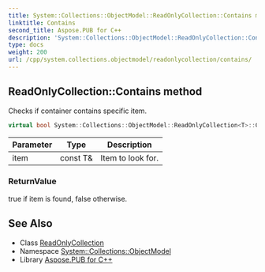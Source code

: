 ```yaml
---
title: System::Collections::ObjectModel::ReadOnlyCollection::Contains method
linktitle: Contains
second_title: Aspose.PUB for C++
description: 'System::Collections::ObjectModel::ReadOnlyCollection::Contains method. Checks if container contains specific item in C++.'
type: docs
weight: 200
url: /cpp/system.collections.objectmodel/readonlycollection/contains/
---
```

## ReadOnlyCollection::Contains method


Checks if container contains specific item.

```cpp
virtual bool System::Collections::ObjectModel::ReadOnlyCollection<T>::Contains(const T &item) const override
```


| Parameter | Type | Description |
| --- | --- | --- |
| item | const T\& | Item to look for. |

### ReturnValue

true if item is found, false otherwise.

## See Also

* Class [ReadOnlyCollection](../)
* Namespace [System::Collections::ObjectModel](../../)
* Library [Aspose.PUB for C++](../../../)
